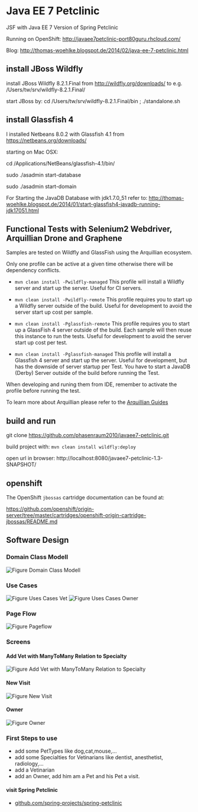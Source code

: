 # Java EE 7 Petclinic #

JSF with Java EE 7 Version of Spring Petclinic

Running on OpenShift: http://javaee7petclinic-port80guru.rhcloud.com/

Blog: http://thomas-woehlke.blogspot.de/2014/02/java-ee-7-petclinic.html

## install JBoss Wildfly ##

install JBoss Wildfly 8.2.1.Final from http://wildfly.org/downloads/ to e.g. /Users/tw/srv/wildfly-8.2.1.Final/

start JBoss by: cd /Users/tw/srv/wildfly-8.2.1.Final/bin ; ./standalone.sh

## install Glassfish 4 ##

I installed Netbeans 8.0.2 with Glassfish 4.1 from https://netbeans.org/downloads/

starting on Mac OSX:

cd /Applications/NetBeans/glassfish-4.1/bin/

sudo ./asadmin start-database

sudo ./asadmin start-domain

For Starting the JavaDB Database with jdk1.7.0_51 refer to: http://thomas-woehlke.blogspot.de/2014/01/start-glassfish4-javadb-running-jdk17051.html

## Functional Tests with Selenium2 Webdriver, Arquillian Drone and Graphene ##

Samples are tested on Wildfly and GlassFish using the Arquillian ecosystem.

Only one profile can be active at a given time otherwise there will be dependency conflicts.

* ``mvn clean install -Pwildfly-managed``
    This profile  will install a Wildfly server and start up the server.
    Useful for CI servers.

* ``mvn clean install -Pwildfly-remote``
    This profile requires you to start up a Wildfly server outside of the build.
    Useful for development to avoid the server start up cost per sample.

* ``mvn clean install -Pglassfish-remote``
    This profile requires you to start up a GlassFish 4 server outside of the build. Each sample will then
    reuse this instance to run the tests.
    Useful for development to avoid the server start up cost per test.


* ``mvn clean install -Pglassfish-managed``
    This profile  will install a Glassfish 4 server and start up the server.
    Useful for development, but has the downside of server startup per Test.
    You have to start a JavaDB (Derby) Server outside of the build before running the Test.

When developing and runing them from IDE, remember to activate the profile before running the test.

To learn more about Arquillian please refer to the [Arquillian Guides](http://arquillian.org/guides/)

## build and run ##

git clone https://github.com/phasenraum2010/javaee7-petclinic.git

build project with: ``mvn clean install wildfly:deploy``

open url in browser: http://localhost:8080/javaee7-petclinic-1.3-SNAPSHOT/

## openshift ##

The OpenShift `jbossas` cartridge documentation can be found at:

https://github.com/openshift/origin-server/tree/master/cartridges/openshift-origin-cartridge-jbossas/README.md


## Software Design
### Domain Class Modell
![Figure Domain Class Modell](jakartaee-petclinic-docs/src/images/DomainClassModell.jpg)
### Use Cases
![Figure Uses Cases Vet](jakartaee-petclinic-docs/src/images/UseCases.jpg)
![Figure Uses Cases Owner](jakartaee-petclinic-docs/src/images/UseCasesOwner.jpg)
### Page Flow
![Figure Pageflow](jakartaee-petclinic-docs/src/images/Pageflow.jpg)
### Screens
#### Add Vet with ManyToMany Relation to Specialty
![Figure Add Vet with ManyToMany Relation to Specialty](jakartaee-petclinic-docs/src/images/screenAddVet.png)
#### New Visit
![Figure New Visit](jakartaee-petclinic-docs/src/images/screenNewVisit.png])
#### Owner
![Figure Owner](jakartaee-petclinic-docs/src/images/screenOwner.png)

### First Steps to use
* add some PetTypes like dog,cat,mouse,...
* add some Specialties for Vetinarians like dentist, anesthetist, radiology,...
* add a Vetinarian
* add an Owner, add him am a Pet and his Pet a visit.

#### visit Spring Petclinic
* [github.com/spring-projects/spring-petclinic](https://github.com/spring-projects/spring-petclinic)
